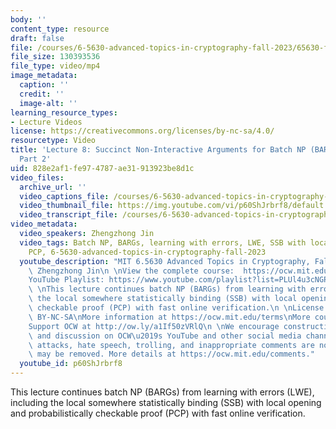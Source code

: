 ```yaml
---
body: ''
content_type: resource
draft: false
file: /courses/6-5630-advanced-topics-in-cryptography-fall-2023/65630-f23-lecture-8-part-2_360p_16_9.mp4
file_size: 130393536
file_type: video/mp4
image_metadata:
  caption: ''
  credit: ''
  image-alt: ''
learning_resource_types:
- Lecture Videos
license: https://creativecommons.org/licenses/by-nc-sa/4.0/
resourcetype: Video
title: 'Lecture 8: Succinct Non-Interactive Arguments for Batch NP (BARGs) from LWE,
  Part 2'
uid: 828e2af1-fe97-4787-ae31-913923be8d1c
video_files:
  archive_url: ''
  video_captions_file: /courses/6-5630-advanced-topics-in-cryptography-fall-2023/1fOb9sDaREdix1FqDYFIdjGwIQNGcbyuO_transcript.webvtt
  video_thumbnail_file: https://img.youtube.com/vi/p60ShJrbrf8/default.jpg
  video_transcript_file: /courses/6-5630-advanced-topics-in-cryptography-fall-2023/1fOb9sDaREdix1FqDYFIdjGwIQNGcbyuO_transcript.pdf
video_metadata:
  video_speakers: Zhengzhong Jin
  video_tags: Batch NP, BARGs, learning with errors, LWE, SSB with local opening,
    PCP, 6-5630-advanced-topics-in-cryptography-fall-2023
  youtube_description: "MIT 6.5630 Advanced Topics in Cryptography, Fall 2023\nInstructor:\
    \ Zhengzhong Jin\n \nView the complete course:  https://ocw.mit.edu/courses/6-5630-advanced-topics-in-cryptography-fall-2023/\n\
    YouTube Playlist: https://www.youtube.com/playlist?list=PLUl4u3cNGP61EZllk7zwgvPbI4kbnKhWz\n\
    \ \nThis lecture continues batch NP (BARGs) from learning with errors (LWE), including\
    \ the local somewhere statistically binding (SSB) with local opening and probabilistically\
    \ checkable proof (PCP) with fast online verification.\n \nLicense: Creative Commons\
    \ BY-NC-SA\nMore information at https://ocw.mit.edu/terms\nMore courses at https://ocw.mit.edu\n\
    Support OCW at http://ow.ly/a1If50zVRlQ\n \nWe encourage constructive comments\
    \ and discussion on OCW\u2019s YouTube and other social media channels. Personal\
    \ attacks, hate speech, trolling, and inappropriate comments are not allowed and\
    \ may be removed. More details at https://ocw.mit.edu/comments."
  youtube_id: p60ShJrbrf8
---
```

This lecture continues batch NP (BARGs) from learning with errors (LWE), including the local somewhere statistically binding (SSB) with local opening and probabilistically checkable proof (PCP) with fast online verification.